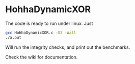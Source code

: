 # HohhaDynamicXOR

The code is ready to run under linux. Just 

```bash
gcc HohhaDynamicXOR.c -O3 -Wall
./a.out
```
Will run the integrity checks, and print out the benchmarks.

Check the wiki for documentation.
